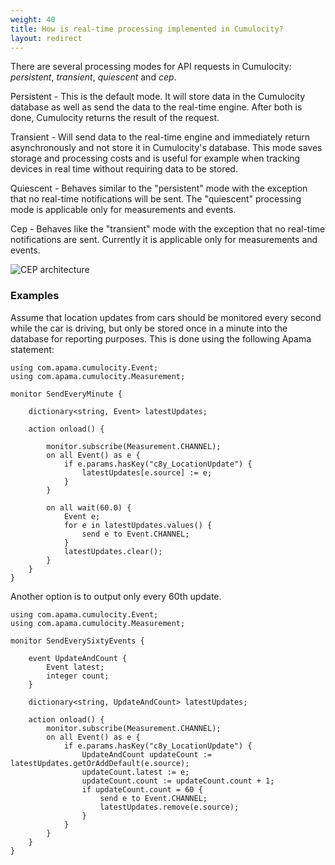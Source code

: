 ```yaml
---
weight: 40
title: How is real-time processing implemented in Cumulocity?
layout: redirect
---
```


There are several processing modes for API requests in Cumulocity: *persistent*, *transient*, *quiescent* and *cep*. 

Persistent - This is the default mode. It will store data in the Cumulocity database as well as send the data to the real-time engine. After both is done, Cumulocity returns the result of the request.

Transient - Will send data to the real-time engine and immediately return asynchronously and not store it in Cumulocity's database. This mode saves storage and processing costs and is useful for example when tracking devices in real time without requiring data to be stored.

Quiescent - Behaves similar to the "persistent" mode with the exception that no real-time notifications will be sent. The "quiescent" processing mode is applicable only for measurements and events.

Cep - Behaves like the "transient" mode with the exception that no real-time notifications are sent. Currently it is applicable only for measurements and events.

![CEP architecture](/guides/images/concepts-guide/realtime.png)

### Examples

Assume that location updates from cars should be monitored every second while the car is driving, but only be stored once in a minute into the database for reporting purposes. This is done using the following Apama statement:

	using com.apama.cumulocity.Event;
	using com.apama.cumulocity.Measurement;

	monitor SendEveryMinute {

		dictionary<string, Event> latestUpdates;

		action onload() {

			monitor.subscribe(Measurement.CHANNEL);
			on all Event() as e {
				if e.params.hasKey("c8y_LocationUpdate") {
					latestUpdates[e.source] := e;
				}
			}

			on all wait(60.0) {
				Event e;
				for e in latestUpdates.values() {
					send e to Event.CHANNEL;
				}
				latestUpdates.clear();
			}
		}
	}

Another option is to output only every 60th update.

	using com.apama.cumulocity.Event;
	using com.apama.cumulocity.Measurement;

	monitor SendEverySixtyEvents {

		event UpdateAndCount {
			Event latest;
			integer count;
		}

		dictionary<string, UpdateAndCount> latestUpdates;

		action onload() {
			monitor.subscribe(Measurement.CHANNEL);
			on all Event() as e {
				if e.params.hasKey("c8y_LocationUpdate") {
					UpdateAndCount updateCount := latestUpdates.getOrAddDefault(e.source);
					updateCount.latest := e;
					updateCount.count := updateCount.count + 1;
					if updateCount.count = 60 {
						send e to Event.CHANNEL;
						latestUpdates.remove(e.source);
					}
				}
			}
		}
	}
